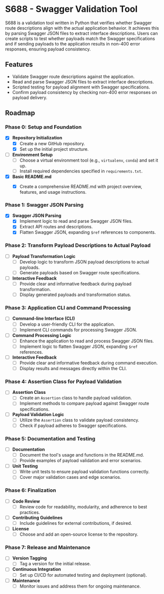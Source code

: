 # S688 - Swagger Validation Tool

S688 is a validation tool written in Python that verifies whether Swagger route descriptions align with the actual application behavior. It achieves this by parsing Swagger JSON files to extract interface descriptions. Users can create scripts to test whether payloads match the Swagger specifications and if sending payloads to the application results in non-400 error responses, ensuring payload consistency.

## Features

- Validate Swagger route descriptions against the application.
- Read and parse Swagger JSON files to extract interface descriptions.
- Scripted testing for payload alignment with Swagger specifications.
- Confirm payload consistency by checking non-400 error responses on payload delivery.


## Roadmap

### Phase 0: Setup and Foundation

- [x] **Repository Initialization**
  - [x] Create a new GitHub repository.
  - [x] Set up the initial project structure.

- [ ] **Environment Setup**
  - [ ] Choose a virtual environment tool (e.g., `virtualenv`, `conda`) and set it up.
  - [ ] Install required dependencies specified in `requirements.txt`.

- [x] **Basic README.md**
  - [x] Create a comprehensive README.md with project overview, features, and usage instructions.


### Phase 1: Swagger JSON Parsing

- [x] **Swagger JSON Parsing**
  - [x] Implement logic to read and parse Swagger JSON files.
  - [x] Extract API routes and descriptions.
  - [x] Flatten Swagger JSON, expanding `$ref` references to components.

### Phase 2: Transform Payload Descriptions to Actual Payload

- [ ] **Payload Transformation Logic**
  - [ ] Develop logic to transform JSON payload descriptions to actual payloads.
  - [ ] Generate payloads based on Swagger route specifications.

- [ ] **Interactive Feedback**
  - [ ] Provide clear and informative feedback during payload transformation.
  - [ ] Display generated payloads and transformation status.

### Phase 3: Application CLI and Command Processing

- [ ] **Command-line Interface (CLI)**
  - [ ] Develop a user-friendly CLI for the application.
  - [ ] Implement CLI commands for processing Swagger JSON.

- [ ] **Command Processing Logic**
  - [ ] Enhance the application to read and process Swagger JSON files.
  - [ ] Implement logic to flatten Swagger JSON, expanding `$ref` references.

- [ ] **Interactive Feedback**
  - [ ] Provide clear and informative feedback during command execution.
  - [ ] Display results and messages directly within the CLI.

### Phase 4: Assertion Class for Payload Validation

- [ ] **Assertion Class**
  - [ ] Create an `Assertion` class to handle payload validation.
  - [ ] Implement methods to compare payload against Swagger route specifications.

- [ ] **Payload Validation Logic**
  - [ ] Utilize the `Assertion` class to validate payload consistency.
  - [ ] Check if payload adheres to Swagger specifications.

### Phase 5: Documentation and Testing

- [ ] **Documentation**
  - [ ] Document the tool's usage and functions in the README.md.
  - [ ] Provide examples of payload validation and error scenarios.

- [ ] **Unit Testing**
  - [ ] Write unit tests to ensure payload validation functions correctly.
  - [ ] Cover major validation cases and edge scenarios.

### Phase 6: Finalization

- [ ] **Code Review**
  - [ ] Review code for readability, modularity, and adherence to best practices.

- [ ] **Contributing Guidelines**
  - [ ] Include guidelines for external contributions, if desired.

- [ ] **License**
  - [ ] Choose and add an open-source license to the repository.

### Phase 7: Release and Maintenance

- [ ] **Version Tagging**
  - [ ] Tag a version for the initial release.

- [ ] **Continuous Integration**
  - [ ] Set up CI/CD for automated testing and deployment (optional).

- [ ] **Maintenance**
  - [ ] Monitor issues and address them for ongoing maintenance.

